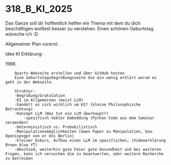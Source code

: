 # 318_B_KI_2025
Das Ganze soll dir hoffentlich helfen ein Thema mit dem du dich beschäftigen wolltest besser zu verstehen. Einen schönen Geburtstag wünsche ich :D

Allgemeiner Plan vorerst:

Idee KI Erklärung:

1966

        Quarto Webseite erstellen und über GitHub hosten
        Eine Geburtstagsbegrüßungsseite die ein wenig erklärt worum es geht in der Webseite.

        Struktur:
        -Begrüßung/Gratulation
        -KI im Allgemeinen (meist LLM)
        -handelt es sich wirklich um KI? (kleine Philosophische Betrachtung)
        -Konzept LLM (Was tut ein LLM überhaupt?)
            -spezifisch Vektor Embedding (Python Code aus dem Seminar verwenden)
        -Deterministisch vs. Probabilistisch
        -Manipulationsmöglichkeiten (Gwen Paper zu Manipulation, bzw. Openiopngpt von er Uni Berlin)
        -kleiner Exkurs, Aufbau eines LLM im spezifischen, (Videoerklärung Brown blue YT)
        -Abschied, weiterhin gute Feier gute Gesundheit und bei weiteren Fragen, kann ich versuchen die zu beantworten, oder weitere Recherche zu betreiben 